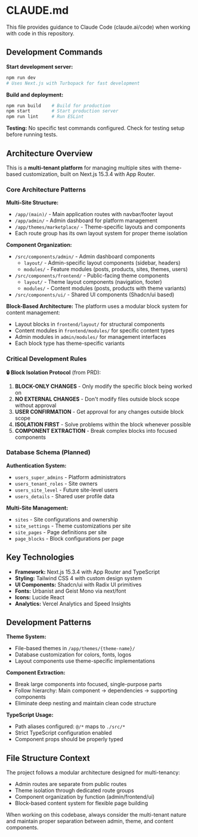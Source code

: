 # CLAUDE.md

This file provides guidance to Claude Code (claude.ai/code) when working with code in this repository.

## Development Commands

**Start development server:**
```bash
npm run dev
# Uses Next.js with Turbopack for fast development
```

**Build and deployment:**
```bash
npm run build    # Build for production
npm start        # Start production server
npm run lint     # Run ESLint
```

**Testing:**
No specific test commands configured. Check for testing setup before running tests.

## Architecture Overview

This is a **multi-tenant platform** for managing multiple sites with theme-based customization, built on Next.js 15.3.4 with App Router.

### Core Architecture Patterns

**Multi-Site Structure:**
- `/app/(main)/` - Main application routes with navbar/footer layout
- `/app/admin/` - Admin dashboard for platform management  
- `/app/themes/marketplace/` - Theme-specific layouts and components
- Each route group has its own layout system for proper theme isolation

**Component Organization:**
- `/src/components/admin/` - Admin dashboard components
  - `layout/` - Admin-specific layout components (sidebar, headers)
  - `modules/` - Feature modules (posts, products, sites, themes, users)
- `/src/components/frontend/` - Public-facing theme components
  - `layout/` - Theme layout components (navigation, footer)
  - `modules/` - Content modules (posts, products with theme variants)
- `/src/components/ui/` - Shared UI components (Shadcn/ui based)

**Block-Based Architecture:**
The platform uses a modular block system for content management:
- Layout blocks in `frontend/layout/` for structural components
- Content modules in `frontend/modules/` for specific content types
- Admin modules in `admin/modules/` for management interfaces
- Each block type has theme-specific variants

### Critical Development Rules

**🔒 Block Isolation Protocol** (from PRD):
1. **BLOCK-ONLY CHANGES** - Only modify the specific block being worked on
2. **NO EXTERNAL CHANGES** - Don't modify files outside block scope without approval
3. **USER CONFIRMATION** - Get approval for any changes outside block scope  
4. **ISOLATION FIRST** - Solve problems within the block whenever possible
5. **COMPONENT EXTRACTION** - Break complex blocks into focused components

### Database Schema (Planned)

**Authentication System:**
- `users_super_admins` - Platform administrators
- `users_tenant_roles` - Site owners  
- `users_site_level` - Future site-level users
- `users_details` - Shared user profile data

**Multi-Site Management:**
- `sites` - Site configurations and ownership
- `site_settings` - Theme customizations per site
- `site_pages` - Page definitions per site
- `page_blocks` - Block configurations per page

## Key Technologies

- **Framework:** Next.js 15.3.4 with App Router and TypeScript
- **Styling:** Tailwind CSS 4 with custom design system
- **UI Components:** Shadcn/ui with Radix UI primitives
- **Fonts:** Urbanist and Geist Mono via next/font
- **Icons:** Lucide React
- **Analytics:** Vercel Analytics and Speed Insights

## Development Patterns

**Theme System:**
- File-based themes in `/app/themes/{theme-name}/`
- Database customization for colors, fonts, logos
- Layout components use theme-specific implementations

**Component Extraction:**
- Break large components into focused, single-purpose parts
- Follow hierarchy: Main component → dependencies → supporting components
- Eliminate deep nesting and maintain clean code structure

**TypeScript Usage:**
- Path aliases configured: `@/*` maps to `./src/*`
- Strict TypeScript configuration enabled
- Component props should be properly typed

## File Structure Context

The project follows a modular architecture designed for multi-tenancy:
- Admin routes are separate from public routes
- Theme isolation through dedicated route groups
- Component organization by function (admin/frontend/ui)
- Block-based content system for flexible page building

When working on this codebase, always consider the multi-tenant nature and maintain proper separation between admin, theme, and content components.